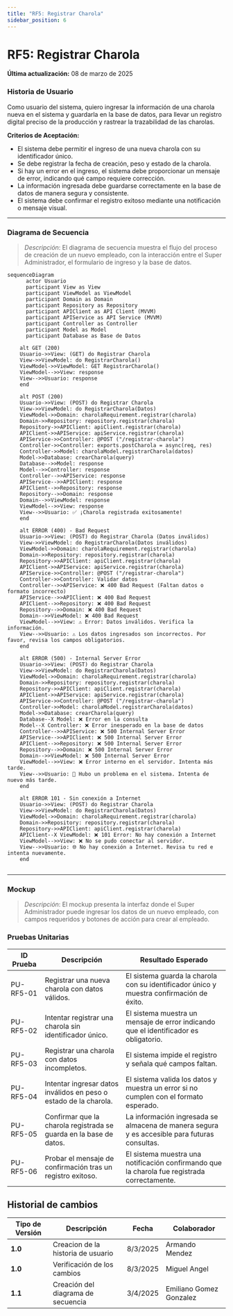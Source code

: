 ```yaml
---
title: "RF5: Registrar Charola"  
sidebar_position: 6
---
```


# RF5: Registrar Charola

**Última actualización:** 08 de marzo de 2025

### Historia de Usuario
Como usuario del sistema, quiero ingresar la información de una charola nueva en el sistema y guardarla en la base de datos, para llevar un registro digital preciso de la producción y rastrear la trazabilidad de las charolas.

  **Criterios de Aceptación:**
  - El sistema debe permitir el ingreso de una nueva charola con su identificador único.
  - Se debe registrar la fecha de creación, peso y estado de la charola.
  - Si hay un error en el ingreso, el sistema debe proporcionar un mensaje de error, indicando qué campo requiere corrección.
  - La información ingresada debe guardarse correctamente en la base de datos de manera segura y consistente.
  - El sistema debe confirmar el registro exitoso mediante una notificación o mensaje visual.

---

### Diagrama de Secuencia

> *Descripción*: El diagrama de secuencia muestra el flujo del proceso de creación de un nuevo empleado, con la interacción entre el Super Administrador, el formulario de ingreso y la base de datos.
```mermaid
sequenceDiagram  
      actor Usuario 
      participant View as View
      participant ViewModel as ViewModel
      participant Domain as Domain
      participant Repository as Repository
      participant APIClient as API Client (MVVM)
      participant APIService as API Service (MVVM)
      participant Controller as Controller
      participant Model as Model
      participant Database as Base de Datos

    alt GET (200)
    Usuario->>View: (GET) do Registrar Charola
    View->>ViewModel: do RegistrarCharola()
    ViewModel->>ViewModel: GET RegistrarCharola()
    ViewModel-->>View: response
    View-->>Usuario: response
    end

    alt POST (200)
    Usuario->>View: (POST) do Registrar Charola
    View->>ViewModel: do RegistrarCharola(Datos)
    ViewModel->>Domain: charolaRequirement.registrar(charola)
    Domain->>Repository: repository.registrar(charola)
    Repository->>APIClient: apiClient.registrar(charola)
    APIClient->>APIService: apiService.registrar(charola)
    APIService->>Controller: @POST ("/registrar-charola")
    Controller->>Controller: exports.postCharola = async(req, res)
    Controller->>Model: charolaModel.registrarCharola(datos)
    Model->>Database: crearCharola(query)
    Database-->>Model: response
    Model-->>Controller: response
    Controller-->>APIService: response
    APIService-->>APIClient: response
    APIClient-->>Repository: response
    Repository-->>Domain: response
    Domain-->>ViewModel: response
    ViewModel-->>View: response
    View-->>Usuario: ✅ ¡Charola registrada exitosamente!
    end

    alt ERROR (400) - Bad Request
    Usuario->>View: (POST) do Registrar Charola (Datos inválidos)
    View->>ViewModel: do RegistrarCharola(Datos inválidos)
    ViewModel->>Domain: charolaRequirement.registrar(charola)
    Domain->>Repository: repository.registrar(charola)
    Repository->>APIClient: apiClient.registrar(charola)
    APIClient->>APIService: apiService.registrar(charola)
    APIService->>Controller: @POST ("/registrar-charola")
    Controller->>Controller: Validar datos
    Controller-->>APIService: ❌ 400 Bad Request (Faltan datos o formato incorrecto)
    APIService-->>APIClient: ❌ 400 Bad Request
    APIClient-->>Repository: ❌ 400 Bad Request
    Repository-->>Domain: ❌ 400 Bad Request
    Domain-->>ViewModel: ❌ 400 Bad Request
    ViewModel-->>View: ⚠️ Error: Datos inválidos. Verifica la información.
    View-->>Usuario: ⚠️ Los datos ingresados son incorrectos. Por favor, revisa los campos obligatorios.
    end

    alt ERROR (500) - Internal Server Error
    Usuario->>View: (POST) do Registrar Charola
    View->>ViewModel: do RegistrarCharola(Datos)
    ViewModel->>Domain: charolaRequirement.registrar(charola)
    Domain->>Repository: repository.registrar(charola)
    Repository->>APIClient: apiClient.registrar(charola)
    APIClient->>APIService: apiService.registrar(charola)
    APIService->>Controller: @POST ("/registrar-charola")
    Controller->>Model: charolaModel.registrarCharola(datos)
    Model->>Database: crearCharola(query)
    Database--X Model: ❌ Error en la consulta
    Model--X Controller: ❌ Error inesperado en la base de datos
    Controller-->>APIService: ❌ 500 Internal Server Error
    APIService-->>APIClient: ❌ 500 Internal Server Error
    APIClient-->>Repository: ❌ 500 Internal Server Error
    Repository-->>Domain: ❌ 500 Internal Server Error
    Domain-->>ViewModel: ❌ 500 Internal Server Error
    ViewModel-->>View: ❌ Error interno en el servidor. Intenta más tarde.
    View-->>Usuario: 🚨 Hubo un problema en el sistema. Intenta de nuevo más tarde.
    end

    alt ERROR 101 - Sin conexión a Internet
    Usuario->>View: (POST) do Registrar Charola
    View->>ViewModel: do RegistrarCharola(Datos)
    ViewModel->>Domain: charolaRequirement.registrar(charola)
    Domain->>Repository: repository.registrar(charola)
    Repository->>APIClient: apiClient.registrar(charola)
    APIClient--X ViewModel: ❌ 101 Error: No hay conexión a Internet
    ViewModel-->>View: ❌ No se pudo conectar al servidor.
    View-->>Usuario: 🌐 No hay conexión a Internet. Revisa tu red e intenta nuevamente.
    end
    
```
---

### Mockup

> *Descripción*: El mockup presenta la interfaz donde el Super Administrador puede ingresar los datos de un nuevo empleado, con campos requeridos y botones de acción para crear al empleado.

### Pruebas Unitarias 
| ID Prueba  | Descripción                                               | Resultado Esperado  |
|------------|-----------------------------------------------------------|---------------------|
| PU-RF5-01  | Registrar una nueva charola con datos válidos.            | El sistema guarda la charola con su identificador único y muestra confirmación de éxito. |
| PU-RF5-02  | Intentar registrar una charola sin identificador único.    | El sistema muestra un mensaje de error indicando que el identificador es obligatorio. |
| PU-RF5-03  | Registrar una charola con datos incompletos.               | El sistema impide el registro y señala qué campos faltan. |
| PU-RF5-04  | Intentar ingresar datos inválidos en peso o estado de la charola. | El sistema valida los datos y muestra un error si no cumplen con el formato esperado. |
| PU-RF5-05  | Confirmar que la charola registrada se guarda en la base de datos. | La información ingresada se almacena de manera segura y es accesible para futuras consultas. |
| PU-RF5-06  | Probar el mensaje de confirmación tras un registro exitoso. | El sistema muestra una notificación confirmando que la charola fue registrada correctamente. |


## Historial de cambios

| **Tipo de Versión** | **Descripción**                      | **Fecha** | **Colaborador**   |
| ------------------- | ------------------------------------ | --------- | ----------------- |
| **1.0**             | Creacion de la historia de usuario   | 8/3/2025  | Armando Mendez    |
| **1.0**             | Verificación de los cambios          | 8/3/2025  | Miguel Angel      |
| **1.1**             | Creación del diagrama de secuencia   | 3/4/2025  | Emiliano Gomez Gonzalez      |
